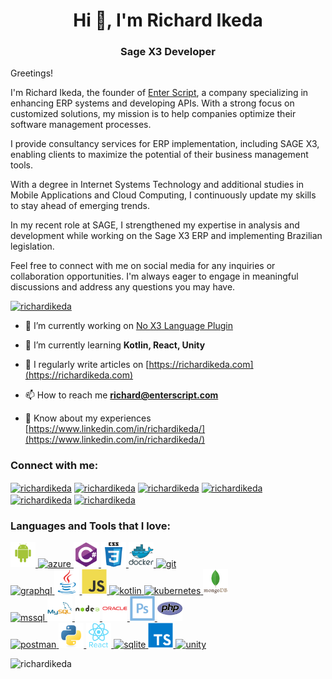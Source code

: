 <h1 align="center">Hi 👋, I'm Richard Ikeda</h1>
<h3 align="center">Sage X3 Developer</h3>
<div>
<p>Greetings!</p>
<p>I'm Richard Ikeda, the founder of <a href="https://enterscript.com/" target="blank">Enter Script</a>, a company specializing in enhancing ERP systems and developing APIs. With a strong focus on customized solutions, my mission is to help companies optimize their software management processes.</p>
<p>I provide consultancy services for ERP implementation, including SAGE X3, enabling clients to maximize the potential of their business management tools.</p>
<p>With a degree in Internet Systems Technology and additional studies in Mobile Applications and Cloud Computing, I continuously update my skills to stay ahead of emerging trends.</p>
<p>In my recent role at SAGE, I strengthened my expertise in analysis and development while working on the Sage X3 ERP and implementing Brazilian legislation.</p>
<p>Feel free to connect with me on social media for any inquiries or collaboration opportunities. I'm always eager to engage in meaningful discussions and address any questions you may have.</p>
</div>
<p align="left"> <a href="https://twitter.com/richardikeda" target="blank"><img src="https://img.shields.io/twitter/follow/richardikeda?logo=twitter&style=for-the-badge" alt="richardikeda" /></a>
</p>

- 🔭 I’m currently working on [No X3 Language Plugin](https://github.com/richardikeda/nox3-language-plugin)

- 🌱 I’m currently learning **Kotlin, React, Unity**

- 📝 I regularly write articles on [https://richardikeda.com](https://richardikeda.com)

- 📫 How to reach me **richard@enterscript.com**

- 📄 Know about my experiences [https://www.linkedin.com/in/richardikeda/](https://www.linkedin.com/in/richardikeda/)

<h3 align="left">Connect with me:</h3>
    <p align="left">
        <a href="https://twitter.com/richardikeda" target="blank"><img align="center" src="https://raw.githubusercontent.com/rahuldkjain/github-profile-readme-generator/master/src/images/icons/Social/twitter.svg" alt="richardikeda" height="30" width="40" /></a>
        <a href="https://linkedin.com/in/richardikeda" target="blank"><img align="center" src="https://raw.githubusercontent.com/rahuldkjain/github-profile-readme-generator/master/src/images/icons/Social/linked-in-alt.svg" alt="richardikeda" height="30" width="40" /></a>
        <a href="https://stackoverflow.com/users/3249373/richard-ikeda" target="blank"><img align="center" src="https://raw.githubusercontent.com/rahuldkjain/github-profile-readme-generator/master/src/images/icons/Social/stack-overflow.svg" alt="richardikeda" height="30" width="40" /></a>
        <a href="https://fb.com/richardikeda" target="blank"><img align="center" src="https://raw.githubusercontent.com/rahuldkjain/github-profile-readme-generator/master/src/images/icons/Social/facebook.svg" alt="richardikeda" height="30" width="40" /></a>
        <a href="https://instagram.com/richardikeda" target="blank"><img align="center" src="https://raw.githubusercontent.com/rahuldkjain/github-profile-readme-generator/master/src/images/icons/Social/instagram.svg" alt="richardikeda" height="30" width="40" /></a>
        <a href="https://www.youtube.com/c/richardikeda" target="blank"><img align="center" src="https://raw.githubusercontent.com/rahuldkjain/github-profile-readme-generator/master/src/images/icons/Social/youtube.svg" alt="richardikeda" height="30" width="40" /></a>
</p>

<h3 align="left">Languages and Tools that I love:</h3>
    <p align="left" style='backdground-color:#F0F0F0;'>
        <a href="https://developer.android.com" target="_blank" rel="noreferrer">
            <img src="https://raw.githubusercontent.com/devicons/devicon/master/icons/android/android-original-wordmark.svg" alt="android" width="40" height="40"/>
        </a>
        <a href="https://azure.microsoft.com/en-in/" target="_blank" rel="noreferrer">
            <img src="https://www.vectorlogo.zone/logos/microsoft_azure/microsoft_azure-icon.svg" alt="azure" width="40" height="40"/>
        </a>
        <a href="https://www.w3schools.com/cs/" target="_blank" rel="noreferrer">
            <img src="https://raw.githubusercontent.com/devicons/devicon/master/icons/csharp/csharp-original.svg" alt="csharp" width="40" height="40"/>
        </a>
        <a href="https://www.w3schools.com/css/" target="_blank" rel="noreferrer">
            <img src="https://raw.githubusercontent.com/devicons/devicon/master/icons/css3/css3-original-wordmark.svg" alt="css3" width="40" height="40"/>
        </a>
        <a href="https://www.docker.com/" target="_blank" rel="noreferrer">
            <img src="https://raw.githubusercontent.com/devicons/devicon/master/icons/docker/docker-original-wordmark.svg" alt="docker" width="40" height="40"/>
        </a>
        <a href="https://git-scm.com/" target="_blank" rel="noreferrer">
            <img src="https://www.vectorlogo.zone/logos/git-scm/git-scm-icon.svg" alt="git" width="40" height="40"/>
        </a>
        <br>
        <a href="https://graphql.org" target="_blank" rel="noreferrer">
            <img src="https://www.vectorlogo.zone/logos/graphql/graphql-icon.svg" alt="graphql" width="40" height="40"/>
        </a>
        <a href="https://www.java.com" target="_blank" rel="noreferrer">
            <img src="https://raw.githubusercontent.com/devicons/devicon/master/icons/java/java-original.svg" alt="java" width="40" height="40"/>
        </a>
        <a href="https://developer.mozilla.org/en-US/docs/Web/JavaScript" target="_blank" rel="noreferrer">
            <img src="https://raw.githubusercontent.com/devicons/devicon/master/icons/javascript/javascript-original.svg" alt="javascript" width="40" height="40"/>
        </a>
        <a href="https://kotlinlang.org" target="_blank" rel="noreferrer">
            <img src="https://www.vectorlogo.zone/logos/kotlinlang/kotlinlang-icon.svg" alt="kotlin" width="40" height="40"/>
        </a>
        <a href="https://kubernetes.io" target="_blank" rel="noreferrer">
            <img src="https://www.vectorlogo.zone/logos/kubernetes/kubernetes-icon.svg" alt="kubernetes" width="40" height="40"/>
        </a>
        <a href="https://www.mongodb.com/" target="_blank" rel="noreferrer">
            <img src="https://raw.githubusercontent.com/devicons/devicon/master/icons/mongodb/mongodb-original-wordmark.svg" alt="mongodb" width="40" height="40"/>
        </a>
        <br>
        <a href="https://www.microsoft.com/en-us/sql-server" target="_blank" rel="noreferrer">
            <img src="https://www.svgrepo.com/show/303229/microsoft-sql-server-logo.svg" alt="mssql" width="40" height="40"/>
        </a>
        <a href="https://www.mysql.com/" target="_blank" rel="noreferrer">
            <img src="https://raw.githubusercontent.com/devicons/devicon/master/icons/mysql/mysql-original-wordmark.svg" alt="mysql" width="40" height="40"/>
        </a>
        <a href="https://nodejs.org" target="_blank" rel="noreferrer">
            <img src="https://raw.githubusercontent.com/devicons/devicon/master/icons/nodejs/nodejs-original-wordmark.svg" alt="nodejs" width="40" height="40"/>
        </a>
        <a href="https://www.oracle.com/" target="_blank" rel="noreferrer">
            <img src="https://raw.githubusercontent.com/devicons/devicon/master/icons/oracle/oracle-original.svg" alt="oracle" width="40" height="40"/>
        </a>
        <a href="https://www.photoshop.com/en" target="_blank" rel="noreferrer">
            <img src="https://raw.githubusercontent.com/devicons/devicon/master/icons/photoshop/photoshop-line.svg" alt="photoshop" width="40" height="40"/>
        </a>
        <a href="https://www.php.net" target="_blank" rel="noreferrer">
            <img src="https://raw.githubusercontent.com/devicons/devicon/master/icons/php/php-original.svg" alt="php" width="40" height="40"/>
        </a>
        <br>
        <a href="https://postman.com" target="_blank" rel="noreferrer">
            <img src="https://www.vectorlogo.zone/logos/getpostman/getpostman-icon.svg" alt="postman" width="40" height="40"/>
        </a>
        <a href="https://www.python.org" target="_blank" rel="noreferrer">
            <img src="https://raw.githubusercontent.com/devicons/devicon/master/icons/python/python-original.svg" alt="python" width="40" height="40"/>
        </a>
        <a href="https://reactjs.org/" target="_blank" rel="noreferrer">
            <img src="https://raw.githubusercontent.com/devicons/devicon/master/icons/react/react-original-wordmark.svg" alt="react" width="40" height="40"/>
        </a>
        <a href="https://www.sqlite.org/" target="_blank" rel="noreferrer">
            <img src="https://www.vectorlogo.zone/logos/sqlite/sqlite-icon.svg" alt="sqlite" width="40" height="40"/>
        </a>
        <a href="https://www.typescriptlang.org/" target="_blank" rel="noreferrer">
            <img src="https://raw.githubusercontent.com/devicons/devicon/master/icons/typescript/typescript-original.svg" alt="typescript" width="40" height="40"/>
        </a>
        <a href="https://unity.com/" target="_blank" rel="noreferrer">
            <img src="https://www.vectorlogo.zone/logos/unity3d/unity3d-icon.svg" alt="unity" width="40" height="40"/>
        </a>
    </p>
    <div>
    <p><img align="left" src="https://github-readme-stats.vercel.app/api/top-langs?username=richardikeda&show_icons=true&theme=dark&locale=en&layout=compact" alt="richardikeda" /><br></p>
  </div>
  <!--div><p>&nbsp;<img align="center" src="https://github-readme-stats.vercel.app/api?username=richardikeda&show_icons=true&theme=dark&locale=en" alt="richardikeda" /><br></p></div>
  <div><p><img align="center" src="https://github-readme-streak-stats.herokuapp.com/?user=richardikeda&theme=dark" alt="richardikeda" /><br></p></div-->

